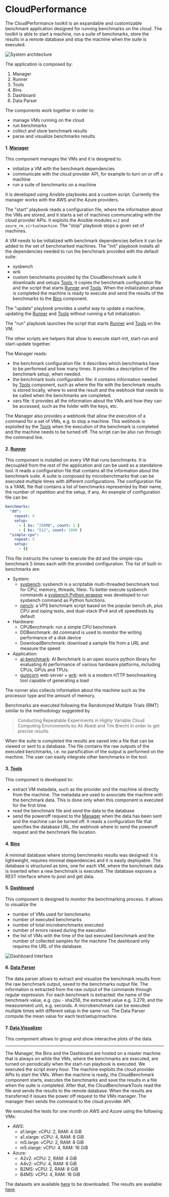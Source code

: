 # CloudPerformance
The CloudPerformance toolkit is an expandable and customizable benchmark application designed for running benchmarks on the cloud. The toolkit is able to start a machine, run a suite of benchmarks, store the results in a remote database and stop the machine when the suite is executed.

![System architecture](CloudPerformance.png)

The application is composed by:

1. Manager
2. Runner
3. Tools
4. Bins
5. Dashboard
6. Data Parser

The components work together in order to:

- manage VMs running on the cloud
- run benchmarks
- collect and store benchmark results
- parse and visualize benchmarks results

#### 1. [Manager](https://github.com/NicholasRasi/cloud-performance/tree/master/vms_manager)
This component manages the VMs and it is designed to:

- initialize a VM with the benchmark dependencies
- communicate with the cloud provider API, for example to turn on or off a machine
- run a suite of benchmarks on a machine

It is developed using Ansible playbooks and a custom script. Currently the manager works with the AWS and the Azure providers.

The "start" playbook reads a configuration file, where the information about the VMs are stored, and it starts a set of machines communicating with the cloud provider APIs. It exploits the Ansible modules `ec2` and `azure_rm_virtualmachine`. The "stop" playbook stops a given set of machines.

A VM needs to be initialized with benchmark dependencies before it can be added to the set of benchmarked machines. The "init" playbook installs all the dependencies needed to run the benchmark provided with the default suite:

- sysbench
- wrk
- custom benchmarks provided by the CloudBenchmark suite
It downloads and setups [Tools](https://github.com/NicholasRasi/cloud-benchmark-tools), it copies the benchmark configuration file and the script that starts [Runner](https://github.com/NicholasRasi/cloud-benchmark) and [Tools](https://github.com/NicholasRasi/cloud-benchmark-tools). When the initialization phase is completed the machine is ready to execute and send the results of the benchmarks to the [Bins](https://github.com/NicholasRasi/bin-database) component.

The "update" playbook provides a useful way to update a machine, updating the [Runner](https://github.com/NicholasRasi/cloud-benchmark) and [Tools](https://github.com/NicholasRasi/cloud-benchmark-tools) without running a full initialization.

The "run" playbook launches the script that starts [Runner](https://github.com/NicholasRasi/cloud-benchmark) and [Tools](https://github.com/NicholasRasi/cloud-benchmark-tools) on the VM.

The other scripts are helpers that allow to execute start-init, start-run and start-update together.

The Manager reads:

- the benchmark configuration file: it describes which benchmarks have to be performed and how many times. It provides a description of the benchmark setup, when needed.
- the benchmark tools configuration file: it contains information needed by [Tools](https://github.com/NicholasRasi/cloud-benchmark-tools) component, such as where the file with the benchmark results is stored locally, where to send the result and the webhook that needs to be called when the benchmarks are completed.
- vars file: it provides all the information about the VMs and how they can be accessed, such as the folder with the keys, etc.

The Manager also provides a webhook that allow the execution of a command for a set of VMs, e.g. to stop a machine. This webhook is exploited by the [Tools](https://github.com/NicholasRasi/cloud-benchmark-tools) when the execution of the benchmark is completed and the machine needs to be turned off. The script can be also run through the command line.

#### 2. [Runner](https://github.com/NicholasRasi/cloud-benchmark)
This component is installed on every VM that runs benchmarks. It is decoupled from the rest of the application and can be used as a standalone tool. It reads a configuration file that contains all the information about the benchmark suite. A suite is composed by microbenchmarks that can be executed multiple times with different configurations. The configuration file is a YAML file that contains a list of benchmarks represented by their name, the number of repetition and the setup, if any. An example of configuration file can be:
```yaml
benchmarks:
  "dd":
    repeat: 5
    setup:
      - { bs: "256MB", count: 1 }
      - { bs: "512", count: 1000 }
  "simple-cpu":
    repeat: 5
    setup:
      - {}
```
This file instructs the runner to execute the dd and the simple-cpu benchmark 5 times each with the provided configuration. The list of built-in benchmarks are:

- System:
	- [sysbench](https://github.com/akopytov/sysbench): sysbench is a scriptable multi-threaded benchmark tool for CPU, memory, threads, fileio. To better execute sysbench commands a [sysbench Python wrapper](https://github.com/NicholasRasi/python_sysbench) was developed to run sysbench command as Python functions.
	- [nench](https://github.com/n-st/nench): a VPS benchmark script based on the popular bench.sh, plus CPU and ioping tests, and dual-stack IPv4 and v6 speedtests by default
- Hardware:
	- CPUBenchmark: run a simple CPU benchmark
	- DDBenchmark: dd command is used to monitor the writing performance of a disk device
	- DownloadBenchmark: download a sample file from a URL and measure the speed
- Application:
	- [ai-benchmark](https://pypi.org/project/ai-benchmark/): AI Benchmark is an open source python library for evaluating AI performance of various hardware platforms, including CPUs, GPUs and TPUs.
	- [gunicorn](https://gunicorn.org/) web server + [wrk](https://github.com/wg/wrk): wrk is a modern HTTP benchmarking tool capable of generating a load

The runner also collects information about the machine such as the processor type and the amount of memory.

Benchmarks are executed following the Randomized Multiple Trials (RMT) similar to the methodology suggested by
> Conducting Repeatable Experiments in Highly Variable Cloud Computing Environments by Ali Abedi and Tim Brecht
in order to get precise results.

 When the suite is completed the results are saved into a file that can be viewed or sent to a database. The file contains the raw outputs of the executed benchmarks, i.e. no parsification of the output is performed on the machine. The user can easily integrate other benchmarks in the tool.

#### 3. [Tools](https://github.com/NicholasRasi/cloud-benchmark-tools)
This component is developed to:

- extract VM metadata, such as the provider and the machine id directly from the machine. The metadata are used to associate the machine with the benchmark data. This is done only when this component is executed for the first time. 
- read the benchmark file and send the data to the database
- send the poweroff request to the [Manager](https://github.com/NicholasRasi/cloud-performance/tree/master/vms_manager) when the data has been sent and the machine can be turned off.
It reads a configuration file that specifies the database URL, the webhook where to send the poweroff request and the benchmark file location.

#### 4. [Bins](https://github.com/NicholasRasi/bin-database)
A minimal database where storing benchmarks results was designed: it is lightweight, requires minimal dependencies and it is easily deployable. The database is structured as bins, one for each VM, where the benchmark data is inserted when a new benchmark is executed. The database exposes a REST interface where to post and get data.

#### 5. [Dashboard](https://github.com/NicholasRasi/cloud-performance/tree/master/dashboard)
This component is designed to monitor the benchmarking process. It allows to visualize the

- number of VMs used for benchmarks
- number of executed benchmarks
- number of total microbenchmarks executed
- number of errors raised during the execution
- the list of VMs with the time of the last executed benchmark and the number of collected samples for the machine
The dashboard only requires the URL of the database.

![Dashboard Interface](dashboard/dashboard.png)

#### 6. [Data Parser](https://github.com/NicholasRasi/cloud-performance/tree/master/data_parser)
The data parser allows to extract and visualize the benchmark results from the raw benchmark output, saved to the benchmarks output file. The information is extracted from the raw output of the commands through regular expression. For each benchmark is extracted: the name of the benchmark value, e.g. cpu - sha256, the extracted value e.g. 3.279, and the measurement unit, e.g. seconds. A microbenchmark can be executed multiple times with different setup in the same run. The Data Parser compute the mean value for each test/setup/machine.

#### 7. [Data Visualizer](https://github.com/NicholasRasi/cloud-performance/tree/master/data_visualizer)
This component allows to group and show interactive plots of the data.

---

The Manager, the Bins and the Dashboard are hosted on a master machine that is always on while the VMs, where the benchmarks are executed, are turned on periodically when the start-run playbook is executed. We executed the script every hour. The machine exploits the cloud provider APIs to start the VMs. When the machine is ready, the CloudBenchmark component starts, executes the benchmarks and save the results in a file when the suite is completed. After that, the CloudBenchmarkTools read the file and sends the results to the remote database. When the results are transferred it issues the power off request to the VMs manager. The manager then sends the command to the cloud provider API.

We executed the tests for one month on AWS and Azure using the following VMs:
- AWS:
	- a1.large: vCPU: 2, RAM: 4 GiB
	- a1.xlarge: vCPU: 4, RAM: 8 GiB
	- m5.large: vCPU: 2, RAM: 8 GiB
	- m5.xlarge: vCPU: 4, RAM: 16 GiB
- Azure:
	- A2v2: vCPU: 2, RAM: 4 GiB
	- A4v2: vCPU: 4, RAM: 8 GiB
	- B2MS: vCPU: 2, RAM: 8 GiB
	- B4MS: vCPU: 4, RAM: 16 GiB

The datasets are available [here](https://mega.nz/folder/lMFTkQLK#uFvAUKTCT2jDfO0mgs5ZPw) to be downloaded.  The results are available [here](https://nicholasrasi.github.io/cloud-performance/data_visualizer/time-graphs.html).